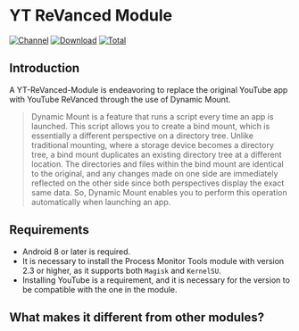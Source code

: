 # YT ReVanced Module

[![Channel](https://img.shields.io/badge/Follow-Telegram-blue.svg?logo=telegram)](https://t.me/@Near365)
[![Download](https://img.shields.io/github/v/release/NearVPN/YT-ReVanced-Module?color=blue&logoColor=white&label=Download&logo=DocuSign)](https://github.com/NearVPN/YT-ReVanced-Module/releases/latest)
[![Total](https://shields.io/github/downloads/NearVPN/YT-ReVanced-Module/total?logo=Bookmeter&label=Counts&logoColor=yellow&color=yellow)](https://github.com/NearVPN/YT-ReVanced-Module/releases) 

## Introduction

A YT-ReVanced-Module is endeavoring to replace the original YouTube app with YouTube ReVanced through the use of Dynamic Mount.

> Dynamic Mount is a feature that runs a script every time an app is launched. This script allows you to create a bind mount, which is essentially a different perspective on a directory tree. Unlike traditional mounting, where a storage device becomes a directory tree, a bind mount duplicates an existing directory tree at a different location. The directories and files within the bind mount are identical to the original, and any changes made on one side are immediately reflected on the other side since both perspectives display the exact same data. So, Dynamic Mount enables you to perform this operation automatically when launching an app.

## Requirements

- Android 8 or later is required.
- It is necessary to install the Process Monitor Tools module with version 2.3 or higher, as it supports both `Magisk` and `KernelSU`.
- Installing YouTube is a requirement, and it is necessary for the version to be compatible with the one in the module.

## What makes it different from other modules?
